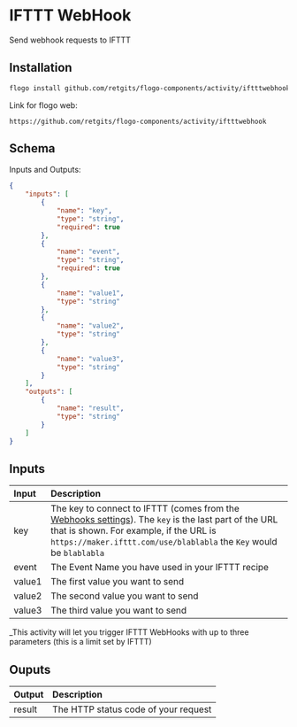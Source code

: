 # IFTTT WebHook

Send webhook requests to IFTTT

## Installation

```bash
flogo install github.com/retgits/flogo-components/activity/iftttwebhook
```
Link for flogo web:
```
https://github.com/retgits/flogo-components/activity/iftttwebhook
```

## Schema
Inputs and Outputs:

```json
{
    "inputs": [
        {
            "name": "key",
            "type": "string",
            "required": true
        },
        {
            "name": "event",
            "type": "string",
            "required": true
        },
        {
            "name": "value1",
            "type": "string"
        },
        {
            "name": "value2",
            "type": "string"
        },
        {
            "name": "value3",
            "type": "string"
        }
    ],
    "outputs": [
        {
            "name": "result",
            "type": "string"
        }
    ]
}
```
## Inputs
| Input  | Description                                                                                                          |
|:-------|:---------------------------------------------------------------------------------------------------------------------|
| key    | The key to connect to IFTTT (comes from the [Webhooks settings](https://ifttt.com/services/maker_webhooks/settings)). The `key` is the last part of the URL that is shown. For example, if the URL is `https://maker.ifttt.com/use/blablabla` the `Key` would be `blablabla` |
| event  | The Event Name you have used in your IFTTT recipe                                                                    |
| value1 | The first value you want to send                                                                                     |
| value2 | The second value you want to send                                                                                    |
| value3 | The third value you want to send                                                                                     |

_This activity will let you trigger IFTTT WebHooks with up to three parameters (this is a limit set by IFTTT)

## Ouputs
| Output      | Description                          |
|:------------|:-------------------------------------|
| result      | The HTTP status code of your request |
